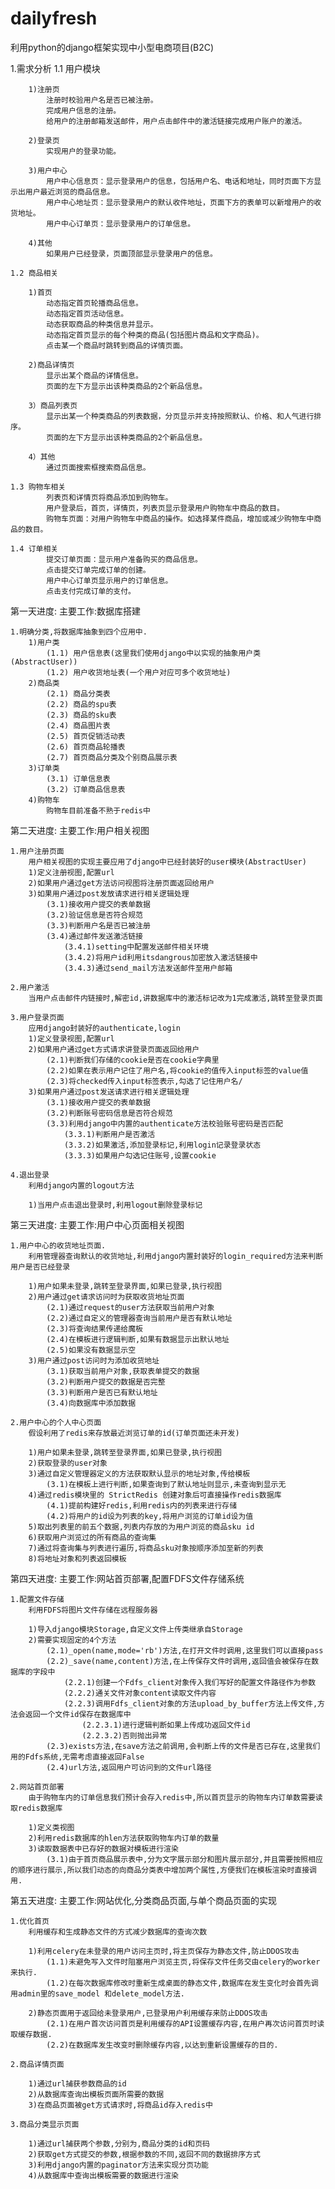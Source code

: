 # dailyfresh
利用python的django框架实现中小型电商项目(B2C)

    
1.需求分析
    1.1 用户模块

        1)注册页
            注册时校验用户名是否已被注册。
            完成用户信息的注册。
            给用户的注册邮箱发送邮件，用户点击邮件中的激活链接完成用户账户的激活。

        2)登录页
            实现用户的登录功能。

        3)用户中心
            用户中心信息页：显示登录用户的信息，包括用户名、电话和地址，同时页面下方显示出用户最近浏览的商品信息。
            用户中心地址页：显示登录用户的默认收件地址，页面下方的表单可以新增用户的收货地址。
            用户中心订单页：显示登录用户的订单信息。

        4)其他
            如果用户已经登录，页面顶部显示登录用户的信息。

    1.2 商品相关

        1)首页
            动态指定首页轮播商品信息。
            动态指定首页活动信息。
            动态获取商品的种类信息并显示。
            动态指定首页显示的每个种类的商品(包括图片商品和文字商品)。
            点击某一个商品时跳转到商品的详情页面。

        2)商品详情页
            显示出某个商品的详情信息。
            页面的左下方显示出该种类商品的2个新品信息。

        3）商品列表页
            显示出某一个种类商品的列表数据，分页显示并支持按照默认、价格、和人气进行排序。
            页面的左下方显示出该种类商品的2个新品信息。

        4）其他
            通过页面搜索框搜索商品信息。

    1.3 购物车相关
            列表页和详情页将商品添加到购物车。
            用户登录后，首页，详情页，列表页显示登录用户购物车中商品的数目。
            购物车页面：对用户购物车中商品的操作。如选择某件商品，增加或减少购物车中商品的数目。

    1.4 订单相关
            提交订单页面：显示用户准备购买的商品信息。
            点击提交订单完成订单的创建。
            用户中心订单页显示用户的订单信息。
            点击支付完成订单的支付。

第一天进度:
    主要工作:数据库搭建
    
    1.明确分类,将数据库抽象到四个应用中.
        1)用户类
            (1.1) 用户信息表(这里我们使用django中以实现的抽象用户类(AbstractUser))
            (1.2) 用户收货地址表(一个用户对应可多个收货地址)
        2)商品类
            (2.1) 商品分类表
            (2.2) 商品的spu表
            (2.3) 商品的sku表
            (2.4) 商品图片表
            (2.5) 首页促销活动表
            (2.6) 首页商品轮播表
            (2.7) 首页商品分类及个别商品展示表
        3)订单类
            (3.1) 订单信息表
            (3.2) 订单商品信息表
        4)购物车
            购物车目前准备不熟于redis中

第二天进度:
    主要工作:用户相关视图

    1.用户注册页面
        用户相关视图的实现主要应用了django中已经封装好的user模块(AbstractUser)
        1)定义注册视图,配置url
        2)如果用户通过get方法访问视图将注册页面返回给用户
        3)如果用户通过post发放请求进行相关逻辑处理
            (3.1)接收用户提交的表单数据
            (3.2)验证信息是否符合规范
            (3.3)判断用户名是否已被注册
            (3.4)通过邮件发送激活链接
                (3.4.1)setting中配置发送邮件相关环境
                (3.4.2)将用户id利用itsdangrous加密放入激活链接中
                (3.4.3)通过send_mail方法发送邮件至用户邮箱

    2.用户激活
        当用户点击邮件内链接时,解密id,讲数据库中的激活标记改为1完成激活,跳转至登录页面

    3.用户登录页面
        应用django封装好的authenticate,login
        1)定义登录视图,配置url
        2)如果用户通过get方式请求讲登录页面返回给用户
            (2.1)判断我们存储的cookie是否在cookie字典里
            (2.2)如果在表示用户记住了用户名,将cookie的值传入input标签的value值
            (2.3)将checked传入input标签表示,勾选了记住用户名/
        3)如果用户通过post发送请求进行相关逻辑处理
            (3.1)接收用户提交的表单数据
            (3.2)判断账号密码信息是否符合规范
            (3.3)利用django中内置的authenticate方法校验账号密码是否匹配
                (3.3.1)判断用户是否激活
                (3.3.2)如果激活,添加登录标记,利用login记录登录状态
                (3.3.3)如果用户勾选记住账号,设置cookie
    
    4.退出登录
        利用django内置的logout方法

        1)当用户点击退出登录时,利用logout删除登录标记

第三天进度:
    主要工作:用户中心页面相关视图

    1.用户中心的收货地址页面.
        利用管理器查询默认的收货地址,利用django内置封装好的login_required方法来判断用户是否已经登录
            
        1)用户如果未登录,跳转至登录界面,如果已登录,执行视图
        2)用户通过get请求访问时为获取收货地址页面
            (2.1)通过request的user方法获取当前用户对象
            (2.2)通过自定义的管理器查询当前用户是否有默认地址
            (2.3)将查询结果传递给魔板
            (2.4)在模板进行逻辑判断,如果有数据显示出默认地址
            (2.5)如果没有数据显示空
        3)用户通过post访问时为添加收货地址
            (3.1)获取当前用户对象,获取表单提交的数据
            (3.2)判断用户提交的数据是否完整
            (3.3)判断用户是否已有默认地址
            (3.4)向数据库中添加数据
    
    2.用户中心的个人中心页面
        假设利用了redis来存放最近浏览订单的id(订单页面还未开发)
        
        1)用户如果未登录,跳转至登录界面,如果已登录,执行视图
        2)获取登录的user对象
        3)通过自定义管理器定义的方法获取默认显示的地址对象,传给模板
            (3.1)在模板上进行判断,如果查询到了默认地址则显示,未查询到显示无
        4)通过redis模块里的 StrictRedis 创建对象后可直接操作redis数据库
            (4.1)提前构建好redis,利用redis内的列表来进行存储
            (4.2)将用户的id设为列表的key,将用户浏览的订单id设为值
        5)取出列表里的前五个数据,列表内存放的为用户浏览的商品sku id
        6)获取用户浏览过的所有商品的查询集
        7)通过将查询集与列表进行遍历,将商品sku对象按顺序添加至新的列表
        8)将地址对象和列表返回模板

第四天进度:
    主要工作:网站首页部署,配置FDFS文件存储系统

    1.配置文件存储
        利用FDFS将图片文件存储在远程服务器
        
        1)导入django模块Storage,自定义文件上传类继承自Storage
        2)需要实现固定的4个方法
            (2.1)_open(name,mode='rb')方法,在打开文件时调用,这里我们可以直接pass
            (2.2)_save(name,content)方法,在上传保存文件时调用,返回值会被保存在数据库的字段中
                (2.2.1)创建一个Fdfs_client对象传入我们写好的配置文件路径作为参数
                (2.2.2)通关文件对象content读取文件内容
                (2.2.3)调用Fdfs_client对象的方法upload_by_buffer方法上传文件,方法会返回一个文件id保存在数据库中
                    (2.2.3.1)进行逻辑判断如果上传成功返回文件id
                    (2.2.3.2)否则抛出异常
            (2.3)exists方法,在save方法之前调用,会判断上传的文件是否已存在,这里我们用的Fdfs系统,无需考虑直接返回False
            (2.4)url方法,返回用户可访问到的文件url路径

    2.网站首页部署
        由于购物车内的订单信息我们预计会存入redis中,所以首页显示的购物车内订单数需要读取redis数据库

        1)定义类视图
        2)利用redis数据库的hlen方法获取购物车内订单的数量
        3)读取数据表中已存好的数据对模板进行渲染
            (3.1)由于首页商品展示表中,分为文字展示部分和图片展示部分,并且需要按照相应的顺序进行展示,所以我们动态的向商品分类表中增加两个属性,方便我们在模板渲染时直接调用.

第五天进度:
    主要工作:网站优化,分类商品页面,与单个商品页面的实现

    1.优化首页
        利用缓存和生成静态文件的方式减少数据库的查询次数

        1)利用celery在未登录的用户访问主页时,将主页保存为静态文件,防止DDOS攻击
            (1.1)未避免写入文件时阻塞用户浏览主页,将保存文件任务交由celery的worker来执行.  
            (1.2)在每次数据库修改时重新生成桌面的静态文件,数据库在发生变化时会首先调用admin里的save_model 和delete_model方法.

        2)静态页面用于返回给未登录用户,已登录用户利用缓存来防止DDOS攻击
            (2.1)在用户首次访问首页是利用缓存的API设置缓存内容,在用户再次访问首页时读取缓存数据.
            (2.2)在数据库发生改变时删除缓存内容,以达到重新设置缓存的目的.

    2.商品详情页面
        
        1)通过url捕获参数商品的id
        2)从数据库查询出模板页面所需要的数据
        3)在商品页面被get方式请求时,将商品id存入redis中
    
    3.商品分类显示页面
        
        1)通过url捕获两个参数,分别为,商品分类的id和页码
        2)获取get方式提交的参数,根据参数的不同,返回不同的数据排序方式
        3)利用django内置的paginator方法来实现分页功能
        4)从数据库中查询出模板需要的数据进行渲染

            

